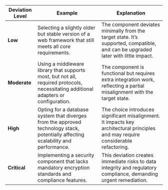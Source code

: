 
| **Deviation Level** | **Example** | **Explanation** |
|---------------------|-------------|-----------------|
| **Low**             | Selecting a slightly older but stable version of a web framework that still meets all core requirements. | The component deviates minimally from the target state. It’s supported, compatible, and can be upgraded later with little impact. |
| **Moderate**        | Using a middleware library that supports most, but not all, required protocols, necessitating additional adapters or configuration. | The component is functional but requires extra integration work, reflecting a partial misalignment with the target state. |
| **High**            | Opting for a database system that diverges from the approved technology stack, potentially affecting scalability and performance. | The choice introduces significant misalignment. It impacts key architectural principles and may require considerable refactoring. |
| **Critical**        | Implementing a security component that lacks mandatory encryption standards and compliance features. | This deviation creates immediate risks to data integrity and regulatory compliance, demanding urgent remediation. |
